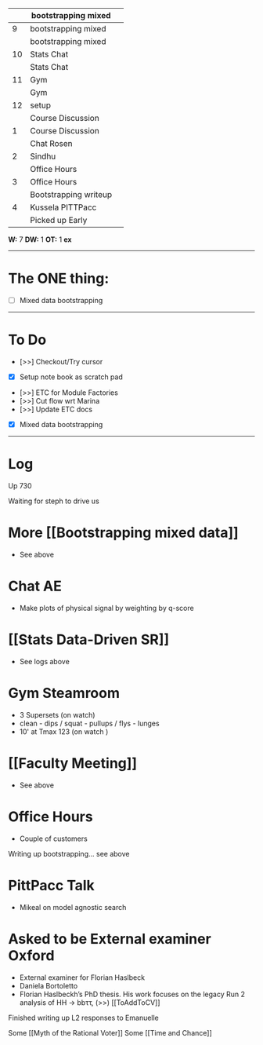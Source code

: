 
|     | bootstrapping mixed   |     |
| --- | --------------------- | --- |
| 9   | bootstrapping mixed   |     |
|     | bootstrapping mixed   |     |
| 10  | Stats Chat            |     |
|     | Stats Chat            |     |
| 11  | Gym                   |     |
|     | Gym                   |     |
| 12  | setup                 |     |
|     | Course Discussion     |     |
| 1   | Course Discussion     |     |
|     | Chat Rosen            |     |
| 2   | Sindhu                |     |
|     | Office Hours          |     |
| 3   | Office Hours          |     |
|     | Bootstrapping writeup |     |
| 4   | Kussela PITTPacc      |     |
|     | Picked up Early       |     |

**W:** 7 
**DW:** 1
**OT:** 1
**ex** 

---
# The ONE thing: 
- [ ] Mixed data bootstrapping

---
# To Do

- [>>] Checkout/Try cursor 
- [x] Setup note book as scratch pad
- [>>] ETC for Module Factories
- [>>] Cut flow wrt Marina
- [>>] Update ETC docs
- [x] Mixed data bootstrapping

---

# Log

Up 730

Waiting for steph to drive us

# More [[Bootstrapping mixed data]]
- See above

# Chat AE
- Make plots of physical signal by weighting by q-score

# [[Stats Data-Driven SR]]
- See logs above

# Gym Steamroom
- 3 Supersets (on watch)
- clean - dips / squat - pullups / flys - lunges 
- 10' at Tmax 123  (on watch )

# [[Faculty Meeting]]
- See above

# Office Hours
- Couple of customers


Writing up bootstrapping... see above


# PittPacc Talk 
- Mikeal on model agnostic search

# Asked to be External examiner Oxford
- External examiner for Florian Haslbeck
- Daniela Bortoletto
- Florian Haslbeckh’s PhD thesis. His work focuses on the legacy Run 2 analysis of HH → bbττ,
(>>) [[ToAddToCV]]

Finished writing up L2 responses to Emanuelle

Some [[Myth of the Rational Voter]]
Some [[Time and Chance]]

